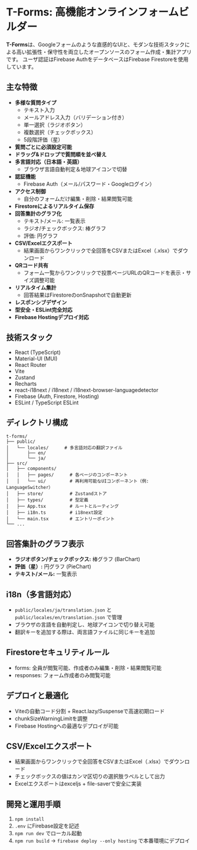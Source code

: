 # T-Forms: 高機能オンラインフォームビルダー

**T-Forms**は、Googleフォームのような直感的なUIと、モダンな技術スタックによる高い拡張性・保守性を両立したオープンソースのフォーム作成・集計アプリです。
ユーザ認証はFirebase AuthをデータベースはFirebase Firestoreを使用しています。

## 主な特徴

- **多様な質問タイプ**
  - テキスト入力
  - メールアドレス入力（バリデーション付き）
  - 単一選択（ラジオボタン）
  - 複数選択（チェックボックス）
  - 5段階評価（星）
- **質問ごとに必須設定可能**
- **ドラッグ&ドロップで質問順を並べ替え**
- **多言語対応（日本語・英語）**
  - ブラウザ言語自動判定＆地球アイコンで切替
- **認証機能**
  - Firebase Auth（メール/パスワード・Googleログイン）
- **アクセス制御**
  - 自分のフォームだけ編集・削除・結果閲覧可能
- **Firestoreによるリアルタイム保存**
- **回答集計のグラフ化**
  - テキスト/メール: 一覧表示
  - ラジオ/チェックボックス: 棒グラフ
  - 評価: 円グラフ
- **CSV/Excelエクスポート**
  - 結果画面からワンクリックで全回答をCSVまたはExcel（.xlsx）でダウンロード
- **QRコード共有**
  - フォーム一覧からワンクリックで投票ページURLのQRコードを表示・サイズ調整可能
- **リアルタイム集計**
  - 回答結果はFirestoreのonSnapshotで自動更新
- **レスポンシブデザイン**
- **型安全・ESLint完全対応**
- **Firebase Hostingデプロイ対応**

## 技術スタック

- React (TypeScript)
- Material-UI (MUI)
- React Router
- Vite
- Zustand
- Recharts
- react-i18next / i18next / i18next-browser-languagedetector
- Firebase (Auth, Firestore, Hosting)
- ESLint / TypeScript ESLint

## ディレクトリ構成

```
t-forms/
├── public/
│   └── locales/      # 多言語対応の翻訳ファイル
│       ├── en/
│       └── ja/
├── src/
│   ├── components/
│   │   ├── pages/      # 各ページのコンポーネント
│   │   └── ui/         # 再利用可能なUIコンポーネント（例: LanguageSwitcher）
│   ├── store/          # Zustandストア
│   ├── types/          # 型定義
│   ├── App.tsx         # ルートとルーティング
│   ├── i18n.ts         # i18next設定
│   └── main.tsx        # エントリーポイント
└── ...
```

## 回答集計のグラフ表示

- **ラジオボタン/チェックボックス:** 棒グラフ (BarChart)
- **評価（星）:** 円グラフ (PieChart)
- **テキスト/メール:** 一覧表示

## i18n（多言語対応）

- `public/locales/ja/translation.json` と `public/locales/en/translation.json` で管理
- ブラウザの言語を自動判定し、地球アイコンで切り替え可能
- 翻訳キーを追加する際は、両言語ファイルに同じキーを追加

## Firestoreセキュリティルール

- forms: 全員が閲覧可能、作成者のみ編集・削除・結果閲覧可能
- responses: フォーム作成者のみ閲覧可能

## デプロイと最適化

- Viteの自動コード分割 + React.lazy/Suspenseで高速初期ロード
- chunkSizeWarningLimitを調整
- Firebase Hostingへの最適なデプロイが可能

## CSV/Excelエクスポート

- 結果画面からワンクリックで全回答をCSVまたはExcel（.xlsx）でダウンロード
- チェックボックスの値はカンマ区切りの選択肢ラベルとして出力
- Excelエクスポートはexceljs + file-saverで安全に実装

## 開発と運用手順

1. `npm install`
2. `.env` にFirebase設定を記述
3. `npm run dev` でローカル起動
4. `npm run build` → `firebase deploy --only hosting` で本番環境にデプロイ

